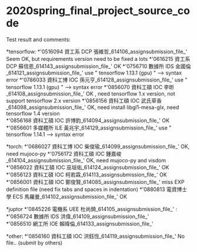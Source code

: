 # 2020spring_final_project_source_code

Test result and comments:

*tensorflow: 
  *'0516094 資工系  DCP 張維哲_614106_assignsubmission_file_'  Seem OK, but requirements version need to be fixed a lots
  *'0616215 資工系  DCP 蘇信恩_614143_assignsubmission_file_'  OK
  *'0756710 數據所  IDS 金國倫_614121_assignsubmission_file_'  use " tensorflow 1.13.1 (gpu)  "  --> syntax error 
  *'0786033 資科工博  IOC 孫元亨_614128_assignsubmission_file_' use " tensorflow 1.13.1 (gpu)  "  --> syntax error 
  *'0856070 資科工碩  IOC 李昕_614108_assignsubmission_file_'  OK , need tensorflow 1.x version, not support tensorflow 2.x version
  *'0856156 資科工碩  IOC 武氏草香_614098_assignsubmission_file_'  OK, need install libgl1-mesa-glx,  need tensorflow 1.4 version   
  *'0856168 資科工碩  IOC 許博鈞_614094_assignsubmission_file_'  OK
  *'0856601 多媒體所  ILE 黃兆宇_614129_assignsubmission_file_'    use " tensorflow 1.14.1 -->  syntax error    

*torch: 
  *'0686027 資科工博  IOC 柴俊瑜_614099_assignsubmission_file_'  OK, need mujoco-py
  *'0756172 資科工碩  IOC 鍾嘉峻_614104_assignsubmission_file_'  OK, need mujoco-py and visdom
  *'0856022 資科工碩  IOC 巫垣佑_614124_assignsubmission_file_'  OK
  *'0856123 資科工碩  IOC 柯若霖_614113_assignsubmission_file_'  OK
  *'0856001 資科工碩  IOC 鄭俊賢_614085_assignsubmission_file_'  miss EXP definition file (need fix tabs and spaces in indentation)
  *'0880813 電資博士學  ECS 馬羅曼_614102_assignsubmission_file_'  OK

*juptor
  *'0845226 電機系  UEE 杜尚錡_614105_assignsubmission_file_' :  
  *'0856724 數據所  IDS 洪偉_614109_assignsubmission_file_'  
  *'0856510 網工所  IOE 賴暐倫_614133_assignsubmission_file_' 

*other: 
  *'0856160 資科工碩  IOC 洪鈺恆_614119_assignsubmission_file_' No file.. (submit by others)
